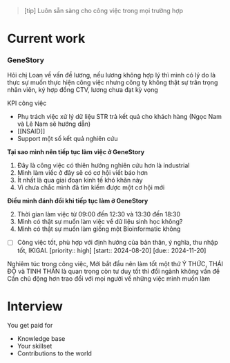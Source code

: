 > [tip] Luôn sẵn sàng cho công việc trong mọi trường hợp

# Current work
### GeneStory

Hỏi chị Loan về vấn đề lương, nếu lương không hợp lý thì mình có lý do là thực sự muốn thực hiện công việc nhưng công ty không thật sự trân trọng nhân viên, ký hợp đồng CTV, lương chưa đạt kỳ vọng

KPI công việc

- Phụ trách việc xử lý dữ liệu STR trả kết quả cho khách hàng (Ngọc Nam và Lê Nam sẽ hướng dẫn)
- [[NSAID]]
- Support một số kết quả nghiên cứu

**Tại sao mình nên tiếp tục làm việc ở GeneStory**

1. Đây là công việc có thiên hướng nghiên cứu hơn là industrial
2. Mình làm viềc ở đây sẽ có cơ hội viết báo hơn
3. Ít nhất là qua giai đoạn kinh tế khó khăn này
4. Vì chưa chắc mình đã tìm kiếm được một cơ hội mới

**Điều mình đánh đổi khi tiếp tục làm ở GeneStory**

2. Thời gian làm việc từ 09:00 đến 12:30 và 13:30 đến 18:30
3. Mình có thật sự muốn làm việc về dữ liệu sinh học không?
4. Mình có thật sự muốn làm giống một Bioinformatic không

- [ ] Công việc tốt, phù hợp với định hướng của bản thân, ý nghĩa, thu nhập tốt, IKIGAI. [priority:: high] [start:: 2024-08-20] [due:: 2024-11-20] 

Nghiêm túc trong công việc, Mới bắt đầu nên làm tốt một thứ
Ý THỨC, THÁI ĐỘ và TINH THẦN là quan trọng còn tư duy tốt thì đổi ngành không vấn đề
Cần chủ động hơn trao đổi với mọi người về những việc mình muốn làm

# Interview

You get paid for

- Knowledge base
- Your skillset
- Contributions to the world